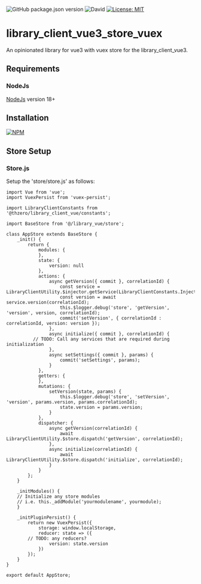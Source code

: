 ![GitHub package.json version](https://img.shields.io/github/package-json/v/thzero/library_client_vue3_store_vuex)
![David](https://img.shields.io/david/thzero/library_client_vue3_store_vuex)
[![License: MIT](https://img.shields.io/badge/License-MIT-yellow.svg)](https://opensource.org/licenses/MIT)

# library_client_vue3_store_vuex

An opinionated library for vue3 with vuex store for the library_client_vue3.

## Requirements

### NodeJs

[NodeJs](https://nodejs.org) version 18+

## Installation

[![NPM](https://nodei.co/npm/@thzero/library_common.png?compact=true)](https://npmjs.org/package/@thzero/library_client_vue3_store_vuex)


## Store Setup

### Store.js

Setup the 'store/store.js' as follows:

```
import Vue from 'vue';
import VuexPersist from 'vuex-persist';

import LibraryClientConstants from '@thzero/library_client_vue/constants';

import BaseStore from '@/library_vue/store';

class AppStore extends BaseStore {
	_init() {
		return {
			modules: {
			},
			state: {
				version: null
			},
			actions: {
				async getVersion({ commit }, correlationId) {
					const service = LibraryClientUtility.$injector.getService(LibraryClientConstants.InjectorKeys.SERVICE_VERSION);
					const version = await service.version(correlationId);
					this.$logger.debug('store', 'getVersion', 'version', version, correlationId);
					commit('setVersion', { correlationId : correlationId, version: version });
				},
				async initialize({ commit }, correlationId) {
          // TODO: Call any services that are required during initialization
				},
				async setSettings({ commit }, params) {
					commit('setSettings', params);
				}
			},
			getters: {
			},
			mutations: {
				setVersion(state, params) {
					this.$logger.debug('store', 'setVersion', 'version', params.version, params.correlationId);
					state.version = params.version;
				}
			},
			dispatcher: {
				async getVersion(correlationId) {
					await LibraryClientUtility.$store.dispatch('getVersion', correlationId);
				},
				async initialize(correlationId) {
					await LibraryClientUtility.$store.dispatch('initialize', correlationId);
				}
			}
		};
	}

	_initModules() {
    // Initialize any store modules
    // i.e. this._addModule('yourmodulename', yourmodule);
	}

	_initPluginPersist() {
		return new VuexPersist({
			storage: window.localStorage,
			reducer: state => ({
        // TODO: any reducers?
				version: state.version
			})
		});
	}
}

export default AppStore;

```